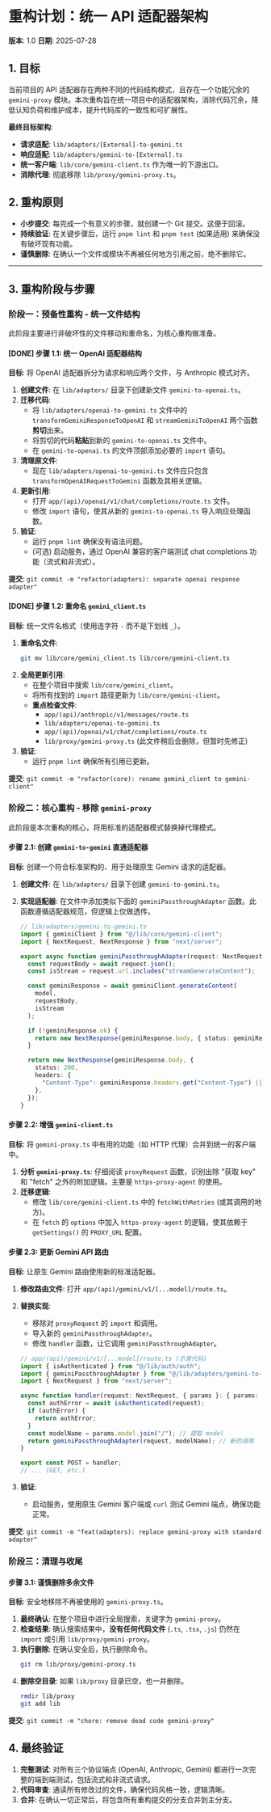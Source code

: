 # 重构计划：统一 API 适配器架构

**版本**: 1.0
**日期**: 2025-07-28

## 1. 目标

当前项目的 API 适配器存在两种不同的代码结构模式，且存在一个功能冗余的 `gemini-proxy` 模块。本次重构旨在统一项目中的适配器架构，消除代码冗余，降低认知负荷和维护成本，提升代码库的一致性和可扩展性。

**最终目标架构**:

*   **请求适配**: `lib/adapters/[External]-to-gemini.ts`
*   **响应适配**: `lib/adapters/gemini-to-[External].ts`
*   **统一客户端**: `lib/core/gemini-client.ts` 作为唯一的下游出口。
*   **消除代理**: 彻底移除 `lib/proxy/gemini-proxy.ts`。

## 2. 重构原则

*   **小步提交**: 每完成一个有意义的步骤，就创建一个 Git 提交。这便于回滚。
*   **持续验证**: 在关键步骤后，运行 `pnpm lint` 和 `pnpm test` (如果适用) 来确保没有破坏现有功能。
*   **谨慎删除**: 在确认一个文件或模块不再被任何地方引用之前，绝不删除它。

---

## 3. 重构阶段与步骤

### 阶段一：预备性重构 - 统一文件结构

此阶段主要进行非破坏性的文件移动和重命名，为核心重构做准备。

#### [DONE] 步骤 1.1: 统一 OpenAI 适配器结构

**目标**: 将 OpenAI 适配器拆分为请求和响应两个文件，与 Anthropic 模式对齐。

1.  **创建文件**: 在 `lib/adapters/` 目录下创建新文件 `gemini-to-openai.ts`。
2.  **迁移代码**:
    *   将 `lib/adapters/openai-to-gemini.ts` 文件中的 `transformGeminiResponseToOpenAI` 和 `streamGeminiToOpenAI` 两个函数**剪切**出来。
    *   将剪切的代码**粘贴**到新的 `gemini-to-openai.ts` 文件中。
    *   在 `gemini-to-openai.ts` 的文件顶部添加必要的 `import` 语句。
3.  **清理原文件**:
    *   现在 `lib/adapters/openai-to-gemini.ts` 文件应只包含 `transformOpenAIRequestToGemini` 函数及其相关逻辑。
4.  **更新引用**:
    *   打开 `app/(api)/openai/v1/chat/completions/route.ts` 文件。
    *   修改 `import` 语句，使其从新的 `gemini-to-openai.ts` 导入响应处理函数。
5.  **验证**:
    *   运行 `pnpm lint` 确保没有语法问题。
    *   (可选) 启动服务，通过 OpenAI 兼容的客户端测试 chat completions 功能（流式和非流式）。

**提交**: `git commit -m "refactor(adapters): separate openai response adapter"`

#### [DONE] 步骤 1.2: 重命名 `gemini_client.ts`

**目标**: 统一文件名格式（使用连字符 `-` 而不是下划线 `_`）。

1.  **重命名文件**:
    ```bash
    git mv lib/core/gemini_client.ts lib/core/gemini-client.ts
    ```
2.  **全局更新引用**:
    *   在整个项目中搜索 `lib/core/gemini_client`。
    *   将所有找到的 `import` 路径更新为 `lib/core/gemini-client`。
    *   **重点检查文件**:
        *   `app/(api)/anthropic/v1/messages/route.ts`
        *   `lib/adapters/openai-to-gemini.ts`
        *   `app/(api)/openai/v1/chat/completions/route.ts`
        *   `lib/proxy/gemini-proxy.ts` (此文件稍后会删除，但暂时先修正)
3.  **验证**:
    *   运行 `pnpm lint` 确保所有引用已更新。

**提交**: `git commit -m "refactor(core): rename gemini_client to gemini-client"`

### 阶段二：核心重构 - 移除 `gemini-proxy`

此阶段是本次重构的核心，将用标准的适配器模式替换掉代理模式。

#### 步骤 2.1: 创建 `gemini-to-gemini` 直通适配器

**目标**: 创建一个符合标准架构的、用于处理原生 Gemini 请求的适配器。

1.  **创建文件**: 在 `lib/adapters/` 目录下创建 `gemini-to-gemini.ts`。
2.  **实现适配器**: 在文件中添加类似下面的 `geminiPassthroughAdapter` 函数。此函数遵循适配器规范，但逻辑上仅做透传。

    ```typescript
    // lib/adapters/gemini-to-gemini.ts
    import { geminiClient } from "@/lib/core/gemini-client";
    import { NextRequest, NextResponse } from "next/server";
    
    export async function geminiPassthroughAdapter(request: NextRequest, model: string) {
      const requestBody = await request.json();
      const isStream = request.url.includes("streamGenerateContent");
    
      const geminiResponse = await geminiClient.generateContent(
        model,
        requestBody,
        isStream
      );
    
      if (!geminiResponse.ok) {
        return new NextResponse(geminiResponse.body, { status: geminiResponse.status });
      }
    
      return new NextResponse(geminiResponse.body, {
        status: 200,
        headers: {
          "Content-Type": geminiResponse.headers.get("Content-Type") || "application/json",
        },
      });
    }
    ```

#### 步骤 2.2: 增强 `gemini-client.ts`

**目标**: 将 `gemini-proxy.ts` 中有用的功能（如 HTTP 代理）合并到统一的客户端中。

1.  **分析 `gemini-proxy.ts`**: 仔细阅读 `proxyRequest` 函数，识别出除 "获取 key" 和 "fetch" 之外的附加逻辑。主要是 `https-proxy-agent` 的使用。
2.  **迁移逻辑**:
    *   修改 `lib/core/gemini-client.ts` 中的 `fetchWithRetries` (或其调用的地方)。
    *   在 `fetch` 的 `options` 中加入 `https-proxy-agent` 的逻辑，使其依赖于 `getSettings()` 的 `PROXY_URL` 配置。

#### 步骤 2.3: 更新 Gemini API 路由

**目标**: 让原生 Gemini 路由使用新的标准适配器。

1.  **修改路由文件**: 打开 `app/(api)/gemini/v1/[...model]/route.ts`。
2.  **替换实现**:
    *   移除对 `proxyRequest` 的 `import` 和调用。
    *   导入新的 `geminiPassthroughAdapter`。
    *   修改 `handler` 函数，让它调用 `geminiPassthroughAdapter`。

    ```typescript
    // app/(api)/gemini/v1/[...model]/route.ts (示意代码)
    import { isAuthenticated } from "@/lib/auth/auth";
    import { geminiPassthroughAdapter } from "@/lib/adapters/gemini-to-gemini"; // 新的 import
    import { NextRequest } from "next/server";
    
    async function handler(request: NextRequest, { params }: { params: { model: string[] }}) {
      const authError = await isAuthenticated(request);
      if (authError) {
        return authError;
      }
      const modelName = params.model.join("/"); // 提取 model
      return geminiPassthroughAdapter(request, modelName); // 新的调用
    }
    
    export const POST = handler;
    // ... (GET, etc.)
    ```
3.  **验证**:
    *   启动服务，使用原生 Gemini 客户端或 `curl` 测试 Gemini 端点，确保功能正常。

**提交**: `git commit -m "feat(adapters): replace gemini-proxy with standard adapter"`

### 阶段三：清理与收尾

#### 步骤 3.1: **谨慎**删除多余文件

**目标**: 安全地移除不再被使用的 `gemini-proxy.ts`。

1.  **最终确认**: 在整个项目中进行全局搜索，关键字为 `gemini-proxy`。
2.  **检查结果**: 确认搜索结果中，**没有任何代码文件** (`.ts`, `.tsx`, `.js`) 仍然在 `import` 或引用 `lib/proxy/gemini-proxy`。
3.  **执行删除**: 在确认安全后，执行删除命令。
    ```bash
    git rm lib/proxy/gemini-proxy.ts
    ```
4.  **删除空目录**: 如果 `lib/proxy` 目录已空，也一并删除。
    ```bash
    rmdir lib/proxy
    git add lib
    ```

**提交**: `git commit -m "chore: remove dead code gemini-proxy"`

## 4. 最终验证

1.  **完整测试**: 对所有三个协议端点 (OpenAI, Anthropic, Gemini) 都进行一次完整的端到端测试，包括流式和非流式请求。
2.  **代码审查**: 通读所有修改过的文件，确保代码风格一致，逻辑清晰。
3.  **合并**: 在确认一切正常后，将包含所有重构提交的分支合并到主分支。
